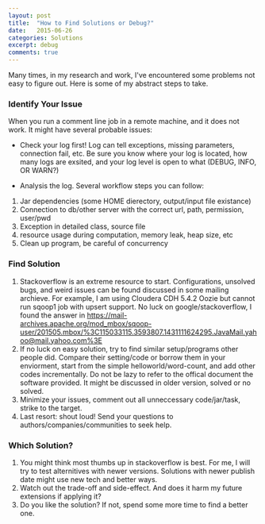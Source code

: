 ```yaml
---
layout: post
title:  "How to Find Solutions or Debug?"
date:   2015-06-26
categories: Solutions
excerpt: debug
comments: true
---
```


Many times, in my research and work, I've encountered some problems not easy to figure out. Here is some of my abstract 
steps to take.


### Identify Your Issue ###

When you run a comment line job in a remote machine, and it does not work. It might have several probable issues:

* Check your log first! Log can tell exceptions, missing parameters, connection fail, etc. Be sure you know where your
log is located, how many logs are exsited, and your log level is open to what (DEBUG, INFO, OR WARN?)

* Analysis the log. Several workflow steps you can follow: 
1. Jar dependencies (some HOME dierectory, output/input file existance)
2. Connection to db/other server with the correct url, path, permission, user/pwd
3. Exception in detailed class, source file
4. resource usage during computation, memory leak, heap size, etc
5. Clean up program, be careful of concurrency

### Find Solution ###

1. Stackoverflow is an extreme resource to start. Configurations, unsolved bugs, and weird issues can be found discussed 
in some mailing archieve. For example, I am using Cloudera CDH 5.4.2 Oozie but cannot run sqoop1 job with upsert support.
No luck on google/stackoverflow, I found the answer in 
https://mail-archives.apache.org/mod_mbox/sqoop-user/201505.mbox/%3C115033115.3593807.1431111624295.JavaMail.yahoo@mail.yahoo.com%3E
2. If no luck on easy solution, try to find similar setup/programs other people did. Compare their setting/code or 
borrow them in your enviorment, start from the simple helloworld/word-count, and add other codes incrementally. Do not
be lazy to refer to the offical document the software provided. It might be discussed in older version, solved or no solved.
3. Minimize your issues, comment out all unneccessary code/jar/task, strike to the target.
4. Last resort: shout loud! Send your questions to authors/companies/communities to seek help. 

### Which Solution? ###
1. You might think most thumbs up in stackoverflow is best. For me, I will try to test alternitives with newer versions.
Solutions with newer publish date might use new tech and better ways.
2. Watch out the trade-off and side-effect. And does it harm my future extensions if applying it?
3. Do you like the solution? If not, spend some more time to find a better one. 
